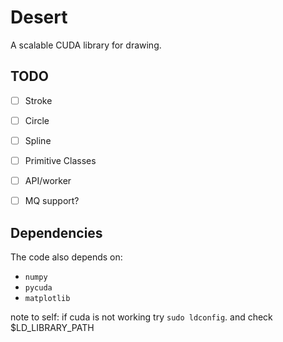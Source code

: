 # Desert

A scalable CUDA library for drawing.

## TODO

- [ ] Stroke
- [ ] Circle
- [ ] Spline

- [ ] Primitive Classes
- [ ] API/worker
- [ ] MQ support?


## Dependencies

The code also depends on:

*    `numpy`
*    `pycuda`
*    `matplotlib`


note to self: if cuda is not working try `sudo ldconfig`. and check
$LD_LIBRARY_PATH

